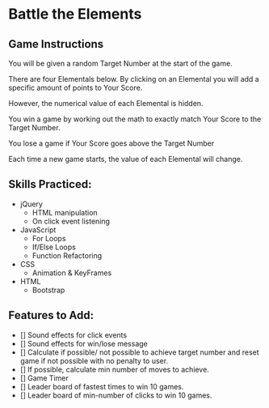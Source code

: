 # Battle the Elements

## Game Instructions
You will be given a random Target Number at the start of the game.

There are four Elementals below. By clicking on an Elemental you will add a specific amount of points to Your Score.

However, the numerical value of each Elemental is hidden.

You win a game by working out the math to exactly match Your Score to the Target Number.

You lose a game if Your Score goes above the Target Number

Each time a new game starts, the value of each Elemental will change.

## Skills Practiced:
* jQuery
    * HTML manipulation
    * On click event listening
* JavaScript
    * For Loops
    * If/Else Loops
    * Function Refactoring
* CSS 
    * Animation & KeyFrames
* HTML
    * Bootstrap

## Features to Add:
- [] Sound effects for click events
- [] Sound effects for win/lose message
- [] Calculate if possible/ not possible to achieve target number and reset game if not possible with no penalty to user.
- [] If possible, calculate min number of moves to achieve.
- [] Game Timer
- [] Leader board of fastest times to win 10 games.
- [] Leader board of min-number of clicks to win 10 games.

